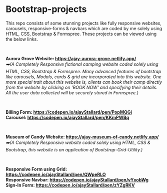 # Bootstrap-projects

This repo consists of some stunning projects like fully responsive websites, carousels, responsive-forms & navbars which are coded by me solely using HTML, CSS, Bootstrap & Formspree. These projects can be viewed using the below links.

&nbsp;

**Aurora Grove Website: https://ajay-aurora-grove.netlify.app/**  
_:arrow_right:(A Completely Responsive fictional camping website coded solely using HTML, CSS, Bootstrap & Formspree. Many advanced features of bootstrap like carousels, Modals, cards & grid are incorporated into this website. One more special trait about this website is, clients can book their camp directly from the website by clicking on 'BOOK NOW' and specifying their details. All the user data collected will be securely stored in Formspree.)_

&nbsp;

**Billing Form: https://codepen.io/ajayStallard/pen/PopMQGj**  
**Carousel: https://codepen.io/ajayStallard/pen/KKmPWBq**

&nbsp;

**Museum of Candy Website: https://ajay-museum-of-candy.netlify.app/**  
_:arrow_right:(A Completely Responsive website coded solely using HTML, CSS & Bootstrap, this website is an application of Bootstrap-Grid-Utility.)_

&nbsp;

**Responsive Form using Grid: https://codepen.io/ajayStallard/pen/QWpeRLO**  
**Responsive Navbar: https://codepen.io/ajayStallard/pen/vYxobWg**  
**Sign-In Form: https://codepen.io/ajayStallard/pen/zYZgRKV**
